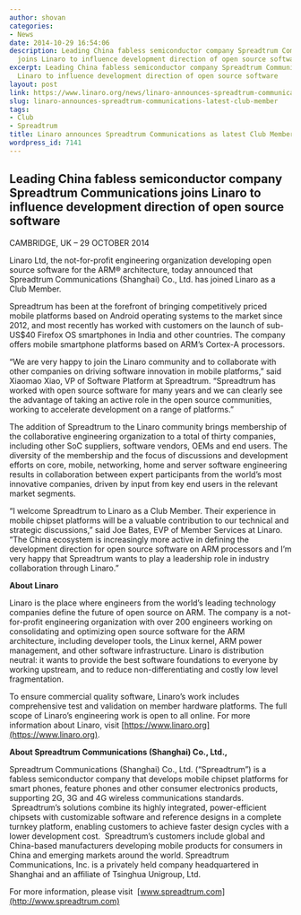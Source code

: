 ```yaml
---
author: shovan
categories:
- News
date: 2014-10-29 16:54:06
description: Leading China fabless semiconductor company Spreadtrum Communications
  joins Linaro to influence development direction of open source software
excerpt: Leading China fabless semiconductor company Spreadtrum Communications joins
  Linaro to influence development direction of open source software
layout: post
link: https://www.linaro.org/news/linaro-announces-spreadtrum-communications-latest-club-member/
slug: linaro-announces-spreadtrum-communications-latest-club-member
tags:
- Club
- Spreadtrum
title: Linaro announces Spreadtrum Communications as latest Club Member
wordpress_id: 7141
---
```


## Leading China fabless semiconductor company Spreadtrum Communications joins Linaro to influence development direction of open source software

CAMBRIDGE, UK – 29 OCTOBER 2014

Linaro Ltd, the not-for-profit engineering organization developing open source software for the ARM® architecture, today announced that Spreadtrum Communications (Shanghai) Co., Ltd. has joined Linaro as a Club Member.

Spreadtrum has been at the forefront of bringing competitively priced mobile platforms based on Android operating systems to the market since 2012, and most recently has worked with customers on the launch of sub-US$40 Firefox OS smartphones in India and other countries. The company offers mobile smartphone platforms based on ARM’s Cortex-A processors.

“We are very happy to join the Linaro community and to collaborate with other companies on driving software innovation in mobile platforms,” said Xiaomao Xiao, VP of Software Platform at Spreadtrum. “Spreadtrum has worked with open source software for many years and we can clearly see the advantage of taking an active role in the open source communities, working to accelerate development on a range of platforms.”

The addition of Spreadtrum to the Linaro community brings membership of the collaborative engineering organization to a total of thirty companies, including other SoC suppliers, software vendors, OEMs and end users. The diversity of the membership and the focus of discussions and development efforts on core, mobile, networking, home and server software engineering results in collaboration between expert participants from the world’s most innovative companies, driven by input from key end users in the relevant market segments.

“I welcome Spreadtrum to Linaro as a Club Member. Their experience in mobile chipset platforms will be a valuable contribution to our technical and strategic discussions,” said Joe Bates, EVP of Member Services at Linaro. “The China ecosystem is increasingly more active in defining the development direction for open source software on ARM processors and I’m very happy that Spreadtrum wants to play a leadership role in industry collaboration through Linaro.”

**About Linaro**

Linaro is the place where engineers from the world’s leading technology companies define the future of open source on ARM. The company is a not-for-profit engineering organization with over 200 engineers working on consolidating and optimizing open source software for the ARM architecture, including developer tools, the Linux kernel, ARM power management, and other software infrastructure. Linaro is distribution neutral: it wants to provide the best software foundations to everyone by working upstream, and to reduce non-differentiating and costly low level fragmentation.

To ensure commercial quality software, Linaro’s work includes comprehensive test and validation on member hardware platforms. The full scope of Linaro’s engineering work is open to all online. For more information about Linaro, visit [https://www.linaro.org](https://www.linaro.org).

**About Spreadtrum Communications (Shanghai) Co., Ltd.,**

Spreadtrum Communications (Shanghai) Co., Ltd. (“Spreadtrum”) is a fabless semiconductor company that develops mobile chipset platforms for smart phones, feature phones and other consumer electronics products, supporting 2G, 3G and 4G wireless communications standards.  Spreadtrum’s solutions combine its highly integrated, power-efficient chipsets with customizable software and reference designs in a complete turnkey platform, enabling customers to achieve faster design cycles with a lower development cost.  Spreadtrum’s customers include global and China-based manufacturers developing mobile products for consumers in China and emerging markets around the world. Spreadtrum Communications, Inc. is a privately held company headquartered in Shanghai and an affiliate of Tsinghua Unigroup, Ltd.

For more information, please visit  [www.spreadtrum.com](http://www.spreadtrum.com)